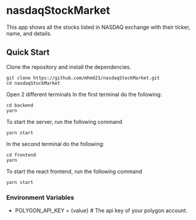 # nasdaqStockMarket

This app shows all the stocks listed in NASDAQ exchange with their ticker, name, and details.

## Quick Start

Clone the repository and install the dependencies.

```
git clone https://github.com/mhmd21/nasdaqStockMarket.git
cd nasdaqStockMarket
```
Open 2 different terminals
In the first terminal do the following:
```
cd backend
yarn
```
To start the server, run the following command
```
yarn start
```

In the second terminal do the following:
```
cd frontend
yarn
```

To start the react frontend, run the following command
```
yarn start
```

### Environment Variables
* POLYGON_API_KEY =  {value} # The api key of your polygon account.
